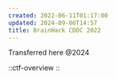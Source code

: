 ```yaml
---
created: 2022-06-11T01:17:00
updated: 2024-09-06T14:57
title: BrainHack CDDC 2022
---
```


Transferred here @2024

::ctf-overview
::
